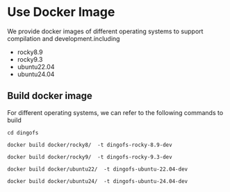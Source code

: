 # Use Docker Image

We provide docker images of different operating systems to support compilation and development.including

- rocky8.9
- rocky9.3
- ubuntu22.04
- ubuntu24.04

## Build docker image

For different operating systems, we can refer to the following commands to build

``````
cd dingofs 

docker build docker/rocky8/  -t dingofs-rocky-8.9-dev

docker build docker/rocky9/  -t dingofs-rocky-9.3-dev

docker build docker/ubuntu22/  -t dingofs-ubuntu-22.04-dev

docker build docker/ubuntu24/  -t dingofs-ubuntu-24.04-dev

``````
